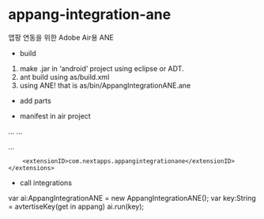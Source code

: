 appang-integration-ane
======================

앱팡 연동을 위한 Adobe Air용 ANE




* build
1) make .jar in ‘android’ project using eclipse or ADT.
2) ant build using as/build.xml
3) using ANE! that is as/bin/AppangIntegrationANE.ane



* add parts

- manifest in air project
<uses-permission android:name="android.permission.INTERNET"/>
<uses-permission android:name="android.permission.ACCESS_WIFI_STATE"/>
<uses-permission android:name="android.permission.READ_PHONE_STATE"/>

<application>
…
	<activity android:name="com.nextapps.appangintegrationane.MainActivity"></activity> 
…


…

    	<extensionID>com.nextapps.appangintegrationane</extensionID>
    </extensions>
</application>




* call integrations

var ai:AppangIntegrationANE = new AppangIntegrationANE();
var key:String = avtertiseKey(get in appang)
ai.run(key);